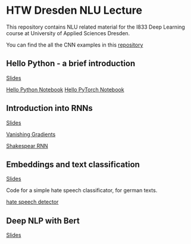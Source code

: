 # HTW Dresden NLU Lecture

This repository contains NLU related material for the I833 Deep Learning course at University of Applied Sciences Dresden.

You can find the all the CNN examples in this [repository](https://github.com/tneumann/htw_cnn_lecture)


## Hello Python - a brief introduction

[Slides](https://github.com/oliverguhr/htw-nlp-lecture/blob/master/slides/0-hellp-python.pdf)

[Hello Python Notebook](./hello-python/Short%20Python%20Intro.ipynb)
[Hello PyTorch Notebook](./hello-python/Short%20Python%20Intro.ipynb)

## Introduction into RNNs

[Slides](https://github.com/oliverguhr/htw-nlp-lecture/blob/master/slides/1-rnns.pdf)

[Vanishing Gradients](https://github.com/oliverguhr/htw-nlp-lecture/blob/master/rnn/vanishing-gradients.ipynb)

[Shakespear RNN](https://github.com/oliverguhr/htw-nlp-lecture/blob/master/rnn/shakespear-lstm.py)

## Embeddings and text classification

[Slides](https://github.com/oliverguhr/htw-nlp-lecture/blob/master/slides/2-embeddings.pdf)

Code for a simple hate speech classificator, for german texts.

[hate speech detector](https://github.com/oliverguhr/htw-nlp-lecture/tree/master/hatespeech-detector)

## Deep NLP with Bert

[Slides](https://github.com/oliverguhr/htw-nlp-lecture/blob/master/slides/3-deep-models.pdf)
